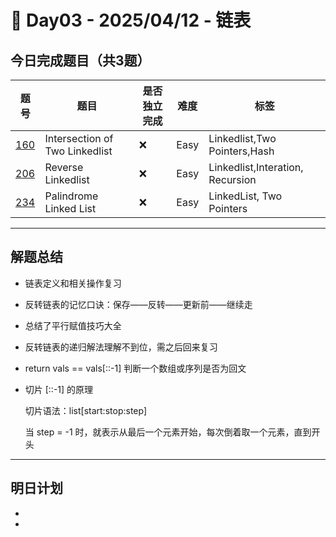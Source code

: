 
# 📅 Day03 - 2025/04/12 - 链表

## 今日完成题目（共3题）

| 题号 | 题目 | 是否独立完成 | 难度 | 标签 |
|------|------|----------------|------|------|
| [160](https://leetcode.cn/problems/intersection-of-two-linked-lists/)| Intersection of Two Linkedlist| ❌ | Easy | Linkedlist,Two Pointers,Hash |
| [206](https://leetcode.cn/problems/reverse-linked-list/description/)| Reverse Linkedlist | ❌ | Easy | Linkedlist,Interation, Recursion|
| [234](https://leetcode.cn/problems/palindrome-linked-list/description/)| Palindrome Linked List |  ❌ | Easy | LinkedList, Two Pointers |

---

## 解题总结

- 链表定义和相关操作复习
- 反转链表的记忆口诀：保存——反转——更新前——继续走
- 总结了平行赋值技巧大全
- 反转链表的递归解法理解不到位，需之后回来复习
- return vals == vals[::-1] 判断一个数组或序列是否为回文
- 切片 [::-1] 的原理
  
  切片语法：list[start:stop:step]

  当 step = -1 时，就表示从最后一个元素开始，每次倒着取一个元素，直到开头

---

## 明日计划

- 
- 
